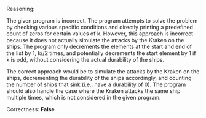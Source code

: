Reasoning: 

The given program is incorrect. The program attempts to solve the problem by checking various specific conditions and directly printing a predefined count of zeros for certain values of k. However, this approach is incorrect because it does not actually simulate the attacks by the Kraken on the ships. The program only decrements the elements at the start and end of the list by 1, k//2 times, and potentially decrements the start element by 1 if k is odd, without considering the actual durability of the ships.

The correct approach would be to simulate the attacks by the Kraken on the ships, decrementing the durability of the ships accordingly, and counting the number of ships that sink (i.e., have a durability of 0). The program should also handle the case where the Kraken attacks the same ship multiple times, which is not considered in the given program.

Correctness: **False**